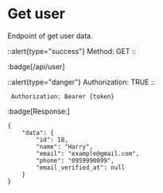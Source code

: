 # Get user

Endpoint of get user data.

::alert{type="success"}
Method: GET
::

:badge[/api/user]

::alert{type="danger"}
Authorization: TRUE
::

```
 Authorization: Bearer {token}
```

:badge[Response:]

```
{
    "data": {
        "id": 18,
        "name": "Harry",
        "email": "example@gmail.com",
        "phone": "0959990099",
        "email_verified_at": null
    }
}
```
